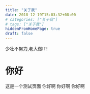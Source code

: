 ```yaml
---
title: "关于我"
date: 2018-12-19T15:03:32+08:00
# categories: ["关于我"]
# tags: ["关于我"]
hiddenFromHomePage: true
draft: false
---
```



少壮不努力,老大做IT!
<!--more-->

# 你好


这是一个测试页面
你好啊
你好啊
你好啊